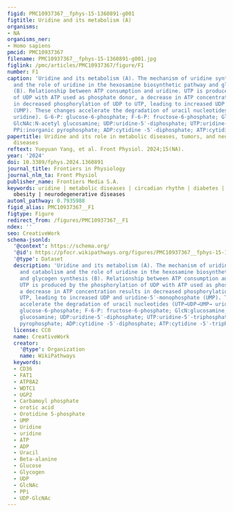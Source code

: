 ```yaml
---
figid: PMC10937367__fphys-15-1360891-g001
figtitle: Uridine and its metabolism (A)
organisms:
- NA
organisms_ner:
- Homo sapiens
pmcid: PMC10937367
filename: PMC10937367__fphys-15-1360891-g001.jpg
figlink: /pmc/articles/PMC10937367/figure/F1
number: F1
caption: 'Uridine and its metabolism (A). The mechanism of uridine synthesis and catabolism
  and the role of uridine in the hexosamine biosynthetic pathway and glycogen synthesis
  (B). Relationship between ATP consumption and uridine. UTP is produced by the phosphorylation
  of UDP with ATP used as phosphate donor, a decrease in ATP concentration results
  in decreased phosphorylation of UDP to UTP, leading to increased UDP and uridine-5′-monophosphate
  (UMP). These changes accelerate the degradation of uracil nucleotides (UTP→UDP→UMP→
  uridine). G-6-P: glucose-6-phosphate; F-6-P: fructose-6-phosphate; GlcN:glucosamine;
  GlcNAc:N-acetyl glucosamine; UDP:uridine-5′-diphosphate; UTP:uridine-5′-triphosphate;
  PPi:inorganic pyrophosphate; ADP:cytidine -5′-diphosphate; ATP:cytidine -5′-triphosphate'
papertitle: Uridine and its role in metabolic diseases, tumors, and neurodegenerative
  diseases
reftext: Yueyuan Yang, et al. Front Physiol. 2024;15(NA).
year: '2024'
doi: 10.3389/fphys.2024.1360891
journal_title: Frontiers in Physiology
journal_nlm_ta: Front Physiol
publisher_name: Frontiers Media S.A.
keywords: uridine | metabolic diseases | circadian rhythm | diabetes | O-GlcNAc |
  obesity | neurodegenerative diseases
automl_pathway: 0.7935988
figid_alias: PMC10937367__F1
figtype: Figure
redirect_from: /figures/PMC10937367__F1
ndex: ''
seo: CreativeWork
schema-jsonld:
  '@context': https://schema.org/
  '@id': https://pfocr.wikipathways.org/figures/PMC10937367__fphys-15-1360891-g001.html
  '@type': Dataset
  description: 'Uridine and its metabolism (A). The mechanism of uridine synthesis
    and catabolism and the role of uridine in the hexosamine biosynthetic pathway
    and glycogen synthesis (B). Relationship between ATP consumption and uridine.
    UTP is produced by the phosphorylation of UDP with ATP used as phosphate donor,
    a decrease in ATP concentration results in decreased phosphorylation of UDP to
    UTP, leading to increased UDP and uridine-5′-monophosphate (UMP). These changes
    accelerate the degradation of uracil nucleotides (UTP→UDP→UMP→ uridine). G-6-P:
    glucose-6-phosphate; F-6-P: fructose-6-phosphate; GlcN:glucosamine; GlcNAc:N-acetyl
    glucosamine; UDP:uridine-5′-diphosphate; UTP:uridine-5′-triphosphate; PPi:inorganic
    pyrophosphate; ADP:cytidine -5′-diphosphate; ATP:cytidine -5′-triphosphate'
  license: CC0
  name: CreativeWork
  creator:
    '@type': Organization
    name: WikiPathways
  keywords:
  - CD36
  - FAT1
  - ATP8A2
  - WDTC1
  - UGP2
  - Carbamoyl phosphate
  - orotic acid
  - Orotidine 5-phosphate
  - UMP
  - Uridine
  - uridine
  - ATP
  - ADP
  - Uracil
  - Beta-alanine
  - Glucose
  - Glycogen
  - UDP
  - GlcNAc
  - PPi
  - UDP-GlcNAc
---
```

